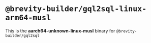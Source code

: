 # `@brevity-builder/gql2sql-linux-arm64-musl`

This is the **aarch64-unknown-linux-musl** binary for `@brevity-builder/gql2sql`
